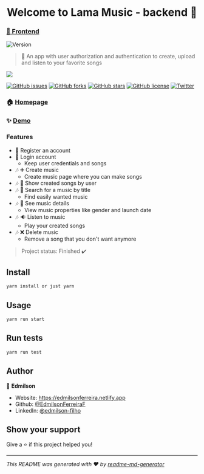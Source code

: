 <h1 align="center">Welcome to Lama Music - backend 👋</h1>
<h3>
    <a href="https://github.com/EdmilsonFerreiraF/lama-frontend">🔗 Frontend </a>
</h3>
<p>
  <img alt="Version" src="https://img.shields.io/badge/version-1.0-blue.svg?cacheSeconds=2592000" />
</p>

> 🚀 An app with user authorization and authentication to create, upload and listen to your favorite songs

<img src="https://travis-ci.com/EdmilsonFerreiraF/Backend.svg?branch=main" />

<a href="https://github.com/EdmilsonFerreiraF/lama-backend/issues"><img alt="GitHub issues" src="https://img.shields.io/github/issues/EdmilsonFerreiraF/lama-backend"></a>
<a href="https://github.com/EdmilsonFerreiraF/lama-backend/network"><img alt="GitHub forks" src="https://img.shields.io/github/forks/EdmilsonFerreiraF/lama-backend"></a>
<a href="https://github.com/EdmilsonFerreiraF/lama-backend/stargazers"><img alt="GitHub stars" src="https://img.shields.io/github/stars/EdmilsonFerreiraF/lama-backend"></a>
<a href="https://github.com/EdmilsonFerreiraF/lama-backend"><img alt="GitHub license" src="https://img.shields.io/github/license/EdmilsonFerreiraF/lama-backend"></a>
<a href="https://twitter.com/intent/tweet?text=Wow:&url=https%3A%2F%2Fgithub.com%2FEdmilsonFerreiraF%2Flama-backend%2F"><img alt="Twitter" src="https://img.shields.io/twitter/url?style=social"></a>

### 🏠 [Homepage](https://github.com/EdmilsonFerreiraF/lama-backend)

### ✨ [Demo](https://lama--app.herokuapp.com)

### Features
- :man: Register an account
- :man: Login account
    - Keep user credentials and songs
- :notes: :heavy_plus_sign: Create music
    - Create music page where you can make songs
- :notes: :page_with_curl: Show created songs by user
- :notes: :mag_right: Search for a music by title
    - Find easily wanted music
- :notes: :page_facing_up: See music details
    - View music properties like gender and launch date
- :notes: :sound: Listen to music
    - Play your created songs
- :notes: :x: Delete music
    - Remove a song that you don't want anymore

> Project status: Finished :heavy_check_mark:

## Install

```sh
yarn install or just yarn
```

## Usage

```sh
yarn run start
```

## Run tests

```sh
yarn run test
```

## Author

👤 **Edmilson**

* Website: https://edmilsonferreira.netlify.app
* Github: [@EdmilsonFerreiraF](https://github.com/EdmilsonFerreiraF)
* LinkedIn: [@edmilson-filho](https://linkedin.com/in/edmilson-filho)

## Show your support

Give a ⭐️ if this project helped you!

***
_This README was generated with ❤️ by [readme-md-generator](https://github.com/kefranabg/readme-md-generator)_